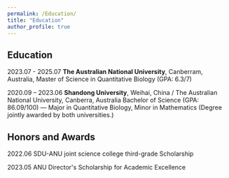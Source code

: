 ```yaml
---
permalink: /Education/
title: "Education"
author_profile: true
---
```


## Education

2023.07 - 2025.07 **The Australian National University**, Canberram, Australia, Master of Science in Quantitative Biology (GPA: 6.3/7)

2020.09 – 2023.06 **Shandong University**, Weihai, China / The Australian National University, Canberra, Australia
Bachelor of Science (GPA: 86.09/100) — Major in Quantitative Biology, Minor in Mathematics
(Degree jointly awarded by both universities.) 

## Honors and Awards

2022.06 SDU-ANU joint science college third-grade Scholarship

2023.05 ANU Director's Scholarship for Academic Excellence